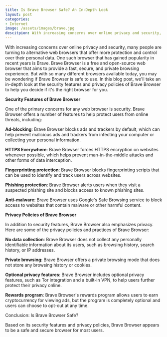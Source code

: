 ```yaml
---
title: Is Brave Browser Safe? An In-Depth Look
layout: post
categories:
- Internet
image: /assets/images/brave.jpg
descitpion: With increasing concerns over online privacy and security, many people are turning
---
```


With increasing concerns over online privacy and security, many people are turning to alternative web browsers that offer more protection and control over their personal data. One such browser that has gained popularity in recent years is Brave. Brave Browser is a free and open-source web browser that aims to provide a fast, secure, and private browsing experience. But with so many different browsers available today, you may be wondering if Brave Browser is safe to use. In this blog post, we'll take an in-depth look at the security features and privacy policies of Brave Browser to help you decide if it's the right browser for you.

**Security Features of Brave Browser**

One of the primary concerns for any web browser is security. Brave Browser offers a number of features to help protect users from online threats, including:

**Ad-blocking**: Brave Browser blocks ads and trackers by default, which can help prevent malicious ads and trackers from infecting your computer or collecting your personal information.

**HTTPS Everywhere**: Brave Browser forces HTTPS encryption on websites whenever possible, which helps prevent man-in-the-middle attacks and other forms of data interception.

**Fingerprinting protection**: Brave Browser blocks fingerprinting scripts that can be used to identify and track users across websites.

**Phishing protection**: Brave Browser alerts users when they visit a suspected phishing site and blocks access to known phishing sites.

**Anti-malware**: Brave Browser uses Google's Safe Browsing service to block access to websites that contain malware or other harmful content.

**Privacy Policies of Brave Browser**

In addition to security features, Brave Browser also emphasizes privacy. Here are some of the privacy policies and practices of Brave Browser:

**No data collection**: Brave Browser does not collect any personally identifiable information about its users, such as browsing history, search history, or IP addresses.

**Private browsing**: Brave Browser offers a private browsing mode that does not store any browsing history or cookies.

**Optional privacy features**: Brave Browser includes optional privacy features, such as Tor integration and a built-in VPN, to help users further protect their privacy online.

**Rewards program**: Brave Browser's rewards program allows users to earn cryptocurrency for viewing ads, but the program is completely optional and users can choose to opt-out at any time.

Conclusion: Is Brave Browser Safe?

Based on its security features and privacy policies, Brave Browser appears to be a safe and secure browser for most users.
